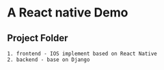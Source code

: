 # A React native Demo
## Project Folder
    1. frontend - IOS implement based on React Native
    2. backend - base on Django